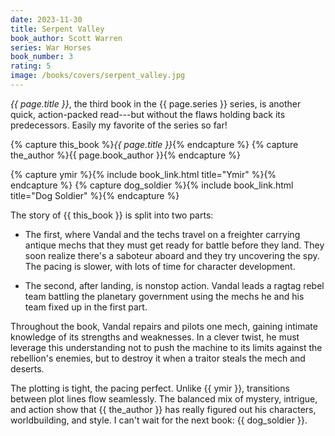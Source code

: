 ```yaml
---
date: 2023-11-30
title: Serpent Valley
book_author: Scott Warren
series: War Horses
book_number: 3
rating: 5
image: /books/covers/serpent_valley.jpg
---
```


<cite class="book-title">{{ page.title }}</cite>, the third book in the <span
class="book-series">{{ page.series }}</span> series, is another quick,
action-packed read---but without the flaws holding back its predecessors.
Easily my favorite of the series so far!

{% capture this_book %}<cite class="book-title">{{ page.title }}</cite>{% endcapture %}
{% capture the_author %}<span class="author-name">{{ page.book_author }}</span>{% endcapture %}

{% capture ymir %}{% include book_link.html title="Ymir" %}{% endcapture %}
{% capture dog_soldier %}{% include book_link.html title="Dog Soldier" %}{% endcapture %}

The story of {{ this_book }} is split into two parts:

- The first, where Vandal and the techs travel on a freighter carrying antique
  mechs that they must get ready for battle before they land. They soon
  realize there's a saboteur aboard and they try uncovering the spy. The
  pacing is slower, with lots of time for character development.

- The second, after landing, is nonstop action. Vandal leads a ragtag rebel
  team battling the planetary government using the mechs he and his team fixed
  up in the first part.

Throughout the book, Vandal repairs and pilots one mech, gaining intimate
knowledge of its strengths and weaknesses. In a clever twist, he must leverage
this understanding not to push the machine to its limits against the
rebellion's enemies, but to destroy it when a traitor steals the mech and
deserts.

The plotting is tight, the pacing perfect. Unlike {{ ymir }}, transitions
between plot lines flow seamlessly. The balanced mix of mystery, intrigue, and
action show that {{ the_author }} has really figured out his characters,
worldbuilding, and style. I can't wait for the next book: {{ dog_soldier }}.
